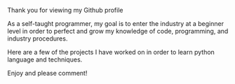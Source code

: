 Thank you for viewing my Github profile 

As a self-taught programmer, my goal is to enter the industry at a beginner level 
in order to perfect and grow my knowledge of code, programming, and industry procedures.

Here are a few of the projects I have worked on in order to learn python language and techniques.

Enjoy and please comment!
